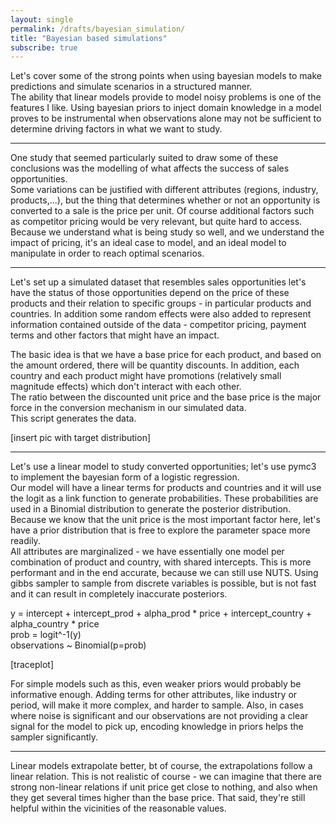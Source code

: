 ```yaml
---
layout: single
permalink: /drafts/bayesian_simulation/
title: "Bayesian based simulations"
subscribe: true
--- 
```


Let's cover some of the strong points when using bayesian models to make predictions and simulate scenarios in a structured manner.  
The ability that linear models provide to model noisy problems is one of the features I like. Using bayesian priors to inject domain knowledge in a model proves to be instrumental when observations alone may not be sufficient to determine driving factors in what we want to study.  

 
---

One study that seemed particularly suited to draw some of these conclusions was the modelling of what affects the success of sales opportunities.  
Some variations can be justified with different attributes (regions, industry, products,...), but the thing that determines whether or not an opportunity is converted to a sale is the price per unit. Of course additional factors such as competitor pricing would be very relevant, but quite hard to access.  
Because we understand what is being study so well, and we understand the impact of pricing, it's an ideal case to model, and an ideal model to manipulate in order to reach optimal scenarios.  

---

Let's set up a simulated dataset that resembles sales opportunities let's have the status of those opportunities depend on the price of these products and their relation to specific groups - in particular products and countries. In addition some random effects were also added to represent information contained outside of the data - competitor pricing, payment terms and other factors that might have an impact.  

The basic idea is that we have a base price for each product, and based on the amount ordered, there will be quantity discounts. In addition, each country and each product might have promotions (relatively small magnitude effects) which don't interact with each other.  
The ratio between the discounted unit price and the base price is the major force in the conversion mechanism in our simulated data.  
This script generates the data.

[insert pic with target distribution]

---

Let's use a linear model to study converted opportunities; let's use pymc3 to implement the bayesian form of a logistic regression.  
Our model will have a linear terms for products and countries and it will use the logit as a link function to generate probabilities. These probabilities are used in a Binomial distribution to generate the posterior distribution.  
Because we know that the unit price is the most important factor here, let's have a prior distribution that is free to explore the parameter space more readily.  
All attributes are marginalized - we have essentially one model per combination of product and country, with shared intercepts. This is more performant and in the end accurate, because we can still use NUTS. Using gibbs sampler to sample from discrete variables is possible, but is not fast and it can result in completely inaccurate posteriors.  

y = intercept + intercept_prod + alpha_prod * price + intercept_country + alpha_country * price  
prob = logit^-1(y)  
observations ~ Binomial(p=prob)  

[traceplot]

For simple models such as this, even weaker priors would probably be informative enough. Adding terms for other attributes, like industry or period, will make it more complex, and harder to sample. Also, in cases where noise is significant and our observations are not providing a clear signal for the model to pick up, encoding knowledge in priors helps the sampler significantly.  

---

Linear models extrapolate better, bt of course, the extrapolations follow a linear relation. This is not realistic of course - we can imagine that there are strong non-linear relations if unit price get close to nothing, and also when they get several times higher than the base price. That said, they're still helpful within the vicinities of the reasonable values.  

